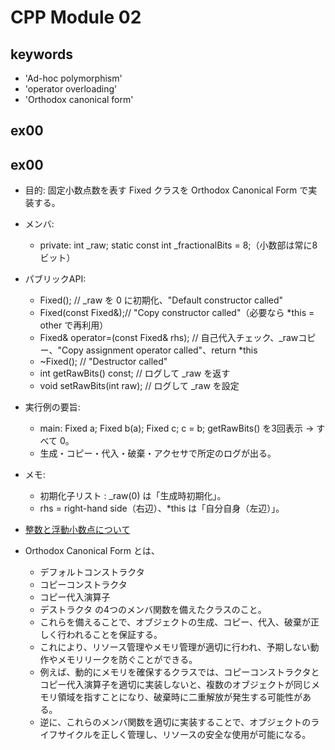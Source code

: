 # CPP Module 02

## keywords
- 'Ad-hoc polymorphism'
- 'operator overloading'
- 'Orthodox canonical form'

## ex00

## ex00

- 目的: 固定小数点数を表す Fixed クラスを Orthodox Canonical Form で実装する。
- メンバ:
  - private: int _raw; static const int _fractionalBits = 8;（小数部は常に8ビット）
- パブリックAPI:
  - Fixed();            // _raw を 0 に初期化、"Default constructor called"
  - Fixed(const Fixed&);// "Copy constructor called"（必要なら *this = other で再利用）
  - Fixed& operator=(const Fixed& rhs); // 自己代入チェック、_rawコピー、"Copy assignment operator called"、return *this
  - ~Fixed();           // "Destructor called"
  - int getRawBits() const;      // ログして _raw を返す
  - void setRawBits(int raw);    // ログして _raw を設定
- 実行例の要旨:
  - main: Fixed a; Fixed b(a); Fixed c; c = b; getRawBits() を3回表示 → すべて 0。
  - 生成・コピー・代入・破棄・アクセサで所定のログが出る。
- メモ:
  - 初期化子リスト : _raw(0) は「生成時初期化」。
  - rhs = right-hand side（右辺）、*this は「自分自身（左辺）」。

- [整数と浮動小数点について](articles.md)

- Orthodox Canonical Form とは、
  - デフォルトコンストラクタ
  - コピーコンストラクタ
  - コピー代入演算子
  - デストラクタ
  の4つのメンバ関数を備えたクラスのこと。
  - これらを備えることで、オブジェクトの生成、コピー、代入、破棄が正しく行われることを保証する。
  - これにより、リソース管理やメモリ管理が適切に行われ、予期しない動作やメモリリークを防ぐことができる。
  - 例えば、動的にメモリを確保するクラスでは、コピーコンストラクタとコピー代入演算子を適切に実装しないと、複数のオブジェクトが同じメモリ領域を指すことになり、破棄時に二重解放が発生する可能性がある。
  - 逆に、これらのメンバ関数を適切に実装することで、オブジェクトのライフサイクルを正しく管理し、リソースの安全な使用が可能になる。

